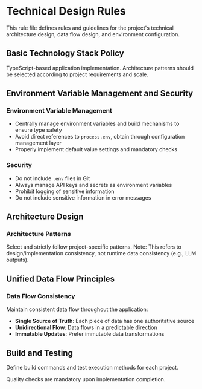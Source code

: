 # Technical Design Rules

This rule file defines rules and guidelines for the project's technical architecture design, data flow design, and environment configuration.

## Basic Technology Stack Policy
TypeScript-based application implementation. Architecture patterns should be selected according to project requirements and scale.

## Environment Variable Management and Security

### Environment Variable Management
- Centrally manage environment variables and build mechanisms to ensure type safety
- Avoid direct references to `process.env`, obtain through configuration management layer
- Properly implement default value settings and mandatory checks

### Security
- Do not include `.env` files in Git
- Always manage API keys and secrets as environment variables
- Prohibit logging of sensitive information
- Do not include sensitive information in error messages

## Architecture Design

### Architecture Patterns
Select and strictly follow project-specific patterns. Note: This refers to design/implementation consistency, not runtime data consistency (e.g., LLM outputs).

## Unified Data Flow Principles

### Data Flow Consistency
Maintain consistent data flow throughout the application:
- **Single Source of Truth**: Each piece of data has one authoritative source
- **Unidirectional Flow**: Data flows in a predictable direction
- **Immutable Updates**: Prefer immutable data transformations

## Build and Testing

Define build commands and test execution methods for each project.

Quality checks are mandatory upon implementation completion.
